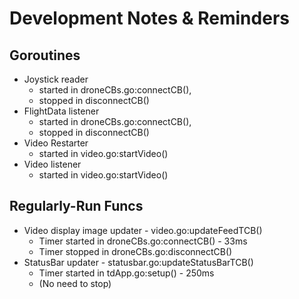 # Development Notes & Reminders
## Goroutines
* Joystick reader 
  * started in droneCBs.go:connectCB(), 
  * stopped in disconnectCB()
* FlightData listener 
  * started in droneCBs.go:connectCB(), 
  * stopped in disconnectCB()
* Video Restarter 
  * started in video.go:startVideo()
* Video listener 
  * started in video.go:startVideo()

## Regularly-Run Funcs
* Video display image updater - video.go:updateFeedTCB()
  * Timer started in droneCBs.go:connectCB() - 33ms
  * Timer stopped in droneCBs.go:disconnectCB()
* StatusBar updater - statusbar.go:updateStatusBarTCB()
  * Timer started in tdApp.go:setup() - 250ms
  * (No need to stop)
  